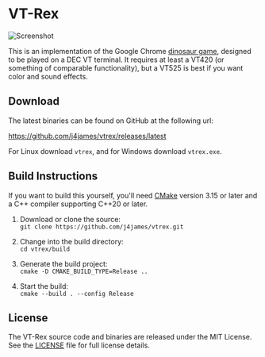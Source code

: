 VT-Rex
======

![Screenshot](screenshot.png)

This is an implementation of the Google Chrome [dinosaur game], designed to
be played on a DEC VT terminal. It requires at least a VT420 (or something of
comparable functionality), but a VT525 is best if you want color and sound
effects.

[dinosaur game]: https://en.wikipedia.org/wiki/Dinosaur_Game


Download
--------

The latest binaries can be found on GitHub at the following url:

https://github.com/j4james/vtrex/releases/latest

For Linux download `vtrex`, and for Windows download `vtrex.exe`.


Build Instructions
------------------

If you want to build this yourself, you'll need [CMake] version 3.15 or later
and a C++ compiler supporting C++20 or later.

1. Download or clone the source:  
   `git clone https://github.com/j4james/vtrex.git`

2. Change into the build directory:  
   `cd vtrex/build`

3. Generate the build project:  
   `cmake -D CMAKE_BUILD_TYPE=Release ..`

4. Start the build:  
   `cmake --build . --config Release`

[CMake]: https://cmake.org/


License
-------

The VT-Rex source code and binaries are released under the MIT License. See
the [LICENSE] file for full license details.

[LICENSE]: LICENSE.txt
